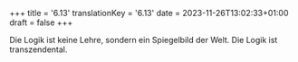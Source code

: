 +++
title = '6.13'
translationKey = '6.13'
date = 2023-11-26T13:02:33+01:00
draft = false
+++

Die Logik ist keine Lehre, sondern ein Spiegelbild der Welt.
Die Logik ist transzendental.
